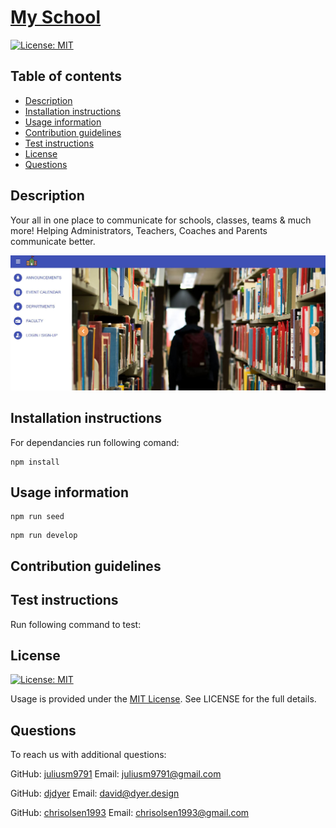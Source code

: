 # [My School](https://myschool-app.herokuapp.com/)

[![License: MIT](https://img.shields.io/badge/License-MIT-yellow.svg)](https://opensource.org/licenses/MIT)

## Table of contents

- [Description](#description)
- [Installation instructions](#installation-instructions)
- [Usage information](#usage-information)
- [Contribution guidelines](#contribution-guidelines)
- [Test instructions](#test-instructions)
- [License](#license)
- [Questions](#questions)

## Description

Your all in one place to communicate for schools, classes, teams & much more! Helping Administrators, Teachers, Coaches and Parents communicate better.

  ![My School](./myschool.jpg)

## Installation instructions

For dependancies run following comand:
```
npm install

```
## Usage information
```
npm run seed
```
```
npm run develop
```
## Contribution guidelines

## Test instructions
Run following command to test:

## License
[![License: MIT](https://img.shields.io/badge/License-MIT-yellow.svg)](https://opensource.org/licenses/MIT)

Usage is provided under the [MIT License](https://opensource.org/licenses/MIT). See LICENSE for the full details.

## Questions

To reach us with additional questions:

GitHub: [juliusm9791](https://github.com/juliusm9791)   Email: juliusm9791@gmail.com

GitHub: [djdyer](https://github.com/djdyer)   Email: david@dyer.design

GitHub: [chrisolsen1993](https://github.com/chrisolsen1993)   Email: chrisolsen1993@gmail.com



